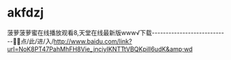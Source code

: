 # akfdzj
菠萝菠萝蜜在线播放观看8,天堂在线最新版www√下载----------------------------💓💓点/此/进/入/http://www.baidu.com/link?url=NoK8PT47PahMhFH8Vie_jnciyIKNTTtVBQKpill6udK&amp;wd
